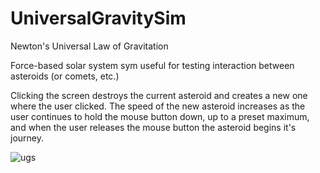 # UniversalGravitySim
Newton's Universal Law of Gravitation

Force-based solar system sym useful for testing interaction between asteroids (or comets, etc.)

Clicking the screen destroys the current asteroid and creates a new one where the user clicked.  The speed of the new asteroid increases as the user continues to hold the mouse button down, up to a preset maximum, and when the user releases the mouse button the asteroid begins it's journey.

![ugs](https://user-images.githubusercontent.com/74695555/108572885-84b2b380-72d0-11eb-97e5-3f13b4977aa2.png)
